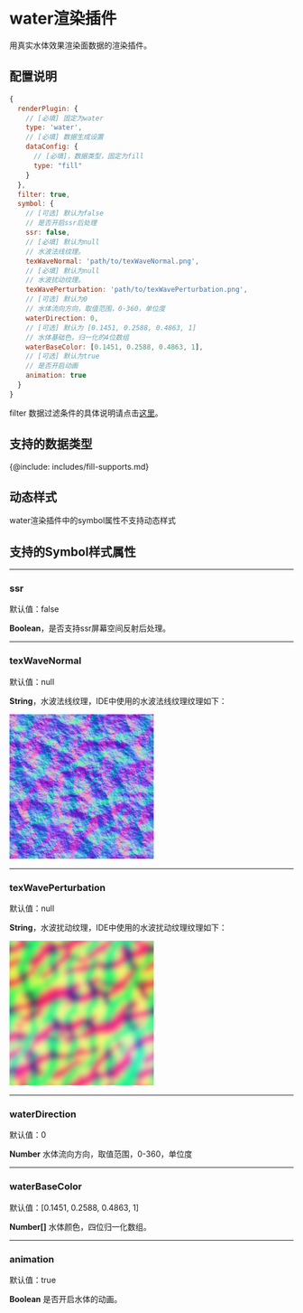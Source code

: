 # water渲染插件

用真实水体效果渲染面数据的渲染插件。

## 配置说明
```js
{
  renderPlugin: {
    // [必填] 固定为water
    type: 'water',
    // [必填] 数据生成设置
    dataConfig: {
      // [必填]，数据类型，固定为fill
      type: "fill"
    }
  },
  filter: true,
  symbol: {
    // [可选] 默认为false
    // 是否开启ssr后处理
    ssr: false,
    // [必填] 默认为null
    // 水波法线纹理。
    texWaveNormal: 'path/to/texWaveNormal.png',
    // [必填] 默认为null
    // 水波扰动纹理。
    texWavePerturbation: 'path/to/texWavePerturbation.png',
    // [可选] 默认为0
    // 水体流向方向，取值范围，0-360，单位度
    waterDirection: 0,
    // [可选] 默认为 [0.1451, 0.2588, 0.4863, 1]
    // 水体基础色，归一化的4位数组
    waterBaseColor: [0.1451, 0.2588, 0.4863, 1],
    // [可选] 默认为true
    // 是否开启动画
    animation: true
  }
}
```

filter 数据过滤条件的具体说明请点击[这里](./filter/feature-filter)。

## 支持的数据类型

{@include: includes/fill-supports.md}

## 动态样式

water渲染插件中的symbol属性不支持动态样式

## 支持的Symbol样式属性

-----------
### ssr

默认值：false

**Boolean**，是否支持ssr屏幕空间反射后处理。

-----------
### texWaveNormal

默认值：null

**String**，水波法线纹理，IDE中使用的水波法线纹理纹理如下：

![水波法线纹理](./assets/default-tex-wave-normal.png)

-----------
### texWavePerturbation

默认值：null

**String**，水波扰动纹理，IDE中使用的水波扰动纹理纹理如下：

![水波扰动纹理](./assets/default-tex-wave-perturbation.png)

-----------
### waterDirection

默认值：0

**Number** 水体流向方向，取值范围，0-360，单位度

-----------
### waterBaseColor

默认值：[0.1451, 0.2588, 0.4863, 1]

**Number[]** 水体颜色，四位归一化数组。

-----------
### animation

默认值：true

**Boolean** 是否开启水体的动画。
